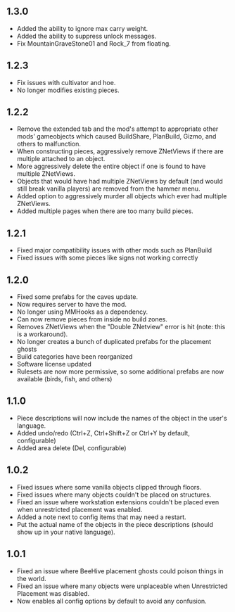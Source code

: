 ## 1.3.0
- Added the ability to ignore max carry weight.
- Added the ability to suppress unlock messages.
- Fix MountainGraveStone01 and Rock_7 from floating.

## 1.2.3
- Fix issues with cultivator and hoe.
- No longer modifies existing pieces.

## 1.2.2
- Remove the extended tab and the mod's attempt to appropriate other mods' gameobjects which caused BuildShare, PlanBuild, Gizmo, and others to malfunction.
- When constructing pieces, aggressively remove ZNetViews if there are multiple attached to an object.
- More aggressively delete the entire object if one is found to have multiple ZNetViews.
- Objects that would have had multiple ZNetViews by default (and would still break vanilla players) are removed from the hammer menu.
- Added option to aggressively murder all objects which ever had multiple ZNetViews.
- Added multiple pages when there are too many build pieces.

## 1.2.1
- Fixed major compatibility issues with other mods such as PlanBuild
- Fixed issues with some pieces like signs not working correctly

## 1.2.0
- Fixed some prefabs for the caves update.
- Now requires server to have the mod.
- No longer using MMHooks as a dependency.
- Can now remove pieces from inside no build zones.
- Removes ZNetViews when the "Double ZNetview" error is hit (note: this is a workaround).
- No longer creates a bunch of duplicated prefabs for the placement ghosts
- Build categories have been reorganized
- Software license updated
- Rulesets are now more permissive, so some additional prefabs are now available (birds, fish, and others)

## 1.1.0
- Piece descriptions will now include the names of the object in the user's language.
- Added undo/redo (Ctrl+Z, Ctrl+Shift+Z or Ctrl+Y by default, configurable)
- Added area delete (Del, configurable)

## 1.0.2
- Fixed issues where some vanilla objects clipped through floors.
- Fixed issues where many objects couldn't be placed on structures.
- Fixed an issue where workstation extensions couldn't be placed even when unrestricted placement was enabled.
- Added a note next to config items that may need a restart.
- Put the actual name of the objects in the piece descriptions (should show up in your native language).

## 1.0.1
- Fixed an issue where BeeHive placement ghosts could poison things in the world.
- Fixed an issue where many objects were unplaceable when Unrestricted Placement was disabled.
- Now enables all config options by default to avoid any confusion.
